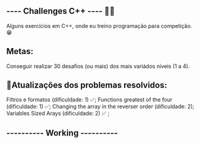## ---- Challenges C++ ---- 👨‍💻 

 Alguns exercícios em C++, onde eu treino programação para competição. 😁 
 
## Metas:

Conseguir realizar 30 desafios (ou mais) dos mais variádos níveis (1 a 4).
 
## 🧠Atualizações dos problemas resolvidos:

 
 Filtros e formatos  (dificuldade: 1) ✅;
 Functions greatest of the four (dificuldade: 1) ✅;
 Changing the array in the reverser order (dificuldade: 2);
 Variables Sized Arays (dificuldade: 2) ✅ ;


 ## ---------- Working ---------- 
